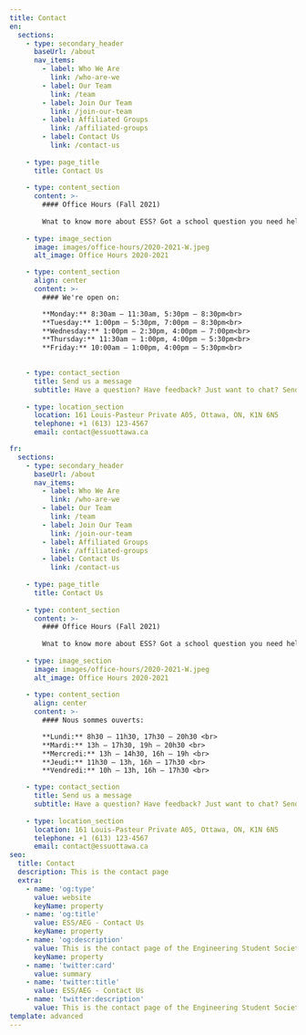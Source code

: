 ```yaml
---
title: Contact
en:
  sections:
    - type: secondary_header
      baseUrl: /about
      nav_items:
        - label: Who We Are
          link: /who-are-we
        - label: Our Team
          link: /team
        - label: Join Our Team
          link: /join-our-team
        - label: Affiliated Groups
          link: /affiliated-groups
        - label: Contact Us
          link: /contact-us
  
    - type: page_title
      title: Contact Us
  
    - type: content_section
      content: >-
        #### Office Hours (Fall 2021)
  
        Wnat to know more about ESS? Got a school question you need help with? Or just want to chat? Come see us during our office hours.
  
    - type: image_section
      image: images/office-hours/2020-2021-W.jpeg
      alt_image: Office Hours 2020-2021

    - type: content_section
      align: center
      content: >-
        #### We're open on:

        **Monday:** 8:30am – 11:30am, 5:30pm – 8:30pm<br>
        **Tuesday:** 1:00pm – 5:30pm, 7:00pm – 8:30pm<br>
        **Wednesday:** 1:00pm – 2:30pm, 4:00pm – 7:00pm<br>
        **Thursday:** 11:30am – 1:00pm, 4:00pm – 5:30pm<br>
        **Friday:** 10:00am – 1:00pm, 4:00pm – 5:30pm<br>

  
    - type: contact_section
      title: Send us a message
      subtitle: Have a question? Have feedback? Just want to chat? Send us a message using the form below!
  
    - type: location_section
      location: 161 Louis-Pasteur Private A05, Ottawa, ON, K1N 6N5
      telephone: +1 (613) 123-4567
      email: contact@essuottawa.ca

fr:
  sections:
    - type: secondary_header
      baseUrl: /about
      nav_items:
        - label: Who We Are
          link: /who-are-we
        - label: Our Team
          link: /team
        - label: Join Our Team
          link: /join-our-team
        - label: Affiliated Groups
          link: /affiliated-groups
        - label: Contact Us
          link: /contact-us
  
    - type: page_title
      title: Contact Us
  
    - type: content_section
      content: >-
        #### Office Hours (Fall 2021)
  
        Wnat to know more about ESS? Got a school question you need help with? Or just want to chat? Come see us during our office hours.
  
    - type: image_section
      image: images/office-hours/2020-2021-W.jpeg
      alt_image: Office Hours 2020-2021
  
    - type: content_section
      align: center
      content: >-
        #### Nous sommes ouverts:

        **Lundi:** 8h30 – 11h30, 17h30 – 20h30 <br>
        **Mardi:** 13h – 17h30, 19h – 20h30 <br>
        **Mercredi:** 13h – 14h30, 16h – 19h <br>
        **Jeudi:** 11h30 – 13h, 16h – 17h30 <br>
        **Vendredi:** 10h – 13h, 16h – 17h30 <br>

    - type: contact_section
      title: Send us a message
      subtitle: Have a question? Have feedback? Just want to chat? Send us a message using the form below!
  
    - type: location_section
      location: 161 Louis-Pasteur Private A05, Ottawa, ON, K1N 6N5
      telephone: +1 (613) 123-4567
      email: contact@essuottawa.ca      
seo:
  title: Contact
  description: This is the contact page
  extra:
    - name: 'og:type'
      value: website
      keyName: property
    - name: 'og:title'
      value: ESS/AEG - Contact Us
      keyName: property
    - name: 'og:description'
      value: This is the contact page of the Engineering Student Society of uOttawa.
      keyName: property
    - name: 'twitter:card'
      value: summary
    - name: 'twitter:title'
      value: ESS/AEG - Contact Us
    - name: 'twitter:description'
      value: This is the contact page of the Engineering Student Society of uOttawa.
template: advanced
---
```

